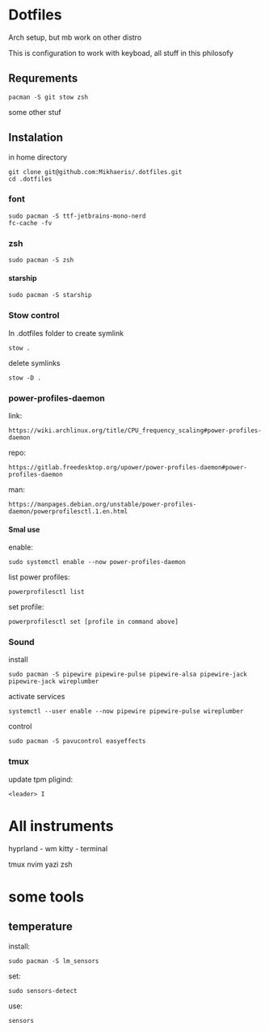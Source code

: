 # Dotfiles

Arch setup, but mb work on other distro

This is configuration to work with keyboad, all stuff in this philosofy

## Requrements

```
pacman -S git stow zsh
```

some other stuf


## Instalation

in home directory
```
git clone git@github.com:Mikhaeris/.dotfiles.git
cd .dotfiles
```
### font

```
sudo pacman -S ttf-jetbrains-mono-nerd
fc-cache -fv
```

### zsh

```
sudo pacman -S zsh
```

#### starship

```
sudo pacman -S starship
```

### Stow control

In .dotfiles folder
to create symlink
```
stow .
```
delete symlinks
```
stow -D .
```

### power-profiles-daemon

link:
```
https://wiki.archlinux.org/title/CPU_frequency_scaling#power-profiles-daemon
```
repo:
```
https://gitlab.freedesktop.org/upower/power-profiles-daemon#power-profiles-daemon
```
man:
```
https://manpages.debian.org/unstable/power-profiles-daemon/powerprofilesctl.1.en.html
```

#### Smal use

enable:
```
sudo systemctl enable --now power-profiles-daemon
```

list power profiles:
```
powerprofilesctl list

```

set profile:
```
powerprofilesctl set [profile in command above]
```

### Sound

install
```
sudo pacman -S pipewire pipewire-pulse pipewire-alsa pipewire-jack pipewire-jack wireplumber
```
activate services
```
systemctl --user enable --now pipewire pipewire-pulse wireplumber
```
control
```
sudo pacman -S pavucontrol easyeffects
```

### tmux

update tpm pligind:
```
<leader> I
```

# All instruments

hyprland  - wm
kitty     - terminal

tmux
nvim
yazi
zsh


# some tools

## temperature

install:
```
sudo pacman -S lm_sensors
```

set:
```
sudo sensors-detect
```

use:
```
sensors
```
